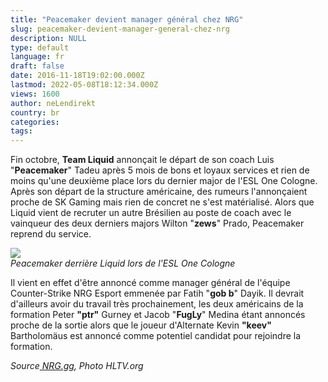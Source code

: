 ```yaml
---
title: "Peacemaker devient manager général chez NRG"
slug: peacemaker-devient-manager-general-chez-nrg
description: NULL
type: default
language: fr
draft: false
date: 2016-11-18T19:02:00.000Z
lastmod: 2022-05-08T18:12:34.000Z
views: 1600
author: neLendirekt
country: br
categories:
tags:
---
```

Fin octobre, **Team Liquid** annonçait le départ de son coach Luis "**Peacemaker**" Tadeu après 5 mois de bons et loyaux services et rien de moins qu'une deuxième place lors du dernier major de l'ESL One Cologne. Après son départ de la structure américaine, des rumeurs l'annonçaient proche de SK Gaming mais rien de concret ne s'est matérialisé. Alors que Liquid vient de recruter un autre Brésilien au poste de coach avec le vainqueur des deux derniers majors Wilton "**zews**" Prado, Peacemaker reprend du service.

![](/storage/images/582f4fea616a5_14679141109263jpeg)  
_Peacemaker derrière Liquid lors de l'ESL One Cologne_

Il vient en effet d'être annoncé comme manager général de l'équipe Counter-Strike NRG Esport emmenée par Fatih "**gob b**" Dayik. Il devrait d'ailleurs avoir du travail très prochainement, les deux américains de la formation Peter **"ptr"** Gurney et Jacob "**FugLy**" Medina étant annoncés proche de la sortie alors que le joueur d'Alternate Kevin **"keev"** Bartholomäus est annoncé comme potentiel candidat pour rejoindre la formation.

_Source[ NRG.gg](http://www.nrg.gg/news/2016/11/17/the-peacemaker-arrives), Photo HLTV.org_

### 
